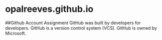 # opalreeves.github.io
##Github Account Assignment
GitHub was built by developers for developers. 
GitHub is a version control system (VCS).
GitHub is owned by Microsoft. 
